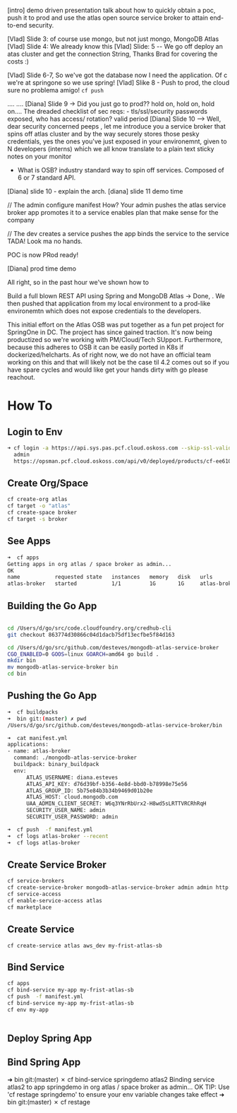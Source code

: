 
[intro]
demo driven presentation talk about how to quickly obtain a poc, push it to prod and use the atlas open source service broker to attain end-to-end security.


[Vlad] Slide 3: of course use mongo, but not just mongo, MongoDB Atlas
[Vlad] Slide 4: We already know this
[Vlad] Slide: 5 -- We go off deploy an atas cluster and get the connection String, Thanks Brad for covering the costs :)

[Vlad] Slide 6-7, So we've got the database now I need the application. Of c we're at springone so we use spring!
[Vlad] Slike 8 - Push to prod, the cloud sure no problema amigo! `cf push`

....
....
[Diana] Slide 9 -> Did you just go to prod?? hold on, hold on, hold on....
  The dreaded checklist of sec reqs:
    - tls/ssl/security passwords exposed, who has access/ rotation? valid period
[Diana] Slide 10 --> Well, dear security concerned peeps , let me introduce you a service broker that spins off atlas cluster and by the way securely stores those pesky credentials, yes the ones  you've just exposed in your environemnt, given to N developers (interns) which we all know translate to a plain text sticky notes on your monitor 

  - What is OSB? industry standard way to spin off services. Composed of 6 or 7 standard API.

[Diana] slide 10 - explain the arch.
[diana] slide 11 demo time

// The admin
  configure manifest
  How? Your admin pushes the atlas service broker app
  promotes it to a service
  enables plan that make sense for the company

// The dev
creates a service
pushes the app
binds the service to the service
TADA! Look ma no hands.

POC is now PRod ready!

[Diana] prod time demo


All right, so in the past hour we've shown how to 

Build a full blown REST API using Spring  and MongoDB Atlas -> Done, . We then pushed that application from my local environment to a prod-like environemtn which does not expose credentials to the developers.



This initial effort on the Atlas OSB was put together as a fun pet project for SpringOne in DC. The project has since gained traction. It's now being productized so we're working with PM/Cloud/Tech SUpport. Furthermore, because this adheres to OSB it can be easily ported in K8s if dockerized/helcharts. As of right now, we do not have an official team working on this and that will likely not be the case til 4.2 comes out so if you have spare cycles and would like get your hands dirty with go please reachout.



 # How To

## Login to Env

```bash
➜ cf login -a https://api.sys.pas.pcf.cloud.oskoss.com --skip-ssl-validation
  admin
  https://opsman.pcf.cloud.oskoss.com/api/v0/deployed/products/cf-ee61061cbfd3c03073c1/credentials/.uaa.admin_credentials 
```

## Create Org/Space

```bash
cf create-org atlas
cf target -o "atlas"
cf create-space broker
cf target -s broker
```

## See Apps

```bash
➜  cf apps
Getting apps in org atlas / space broker as admin...
OK
name           requested state   instances   memory   disk   urls
atlas-broker   started           1/1         1G       1G     atlas-broker.apps.pas.pcf.cloud.oskoss.com
```

## Building the Go App

```bash

cd /Users/d/go/src/code.cloudfoundry.org/credhub-cli
git checkout 863774d30866c04d1dacb75df13ecfbe5f84d163

cd /Users/d/go/src/github.com/desteves/mongodb-atlas-service-broker
CGO_ENABLED=0 GOOS=linux GOARCH=amd64 go build .
mkdir bin
mv mongodb-atlas-service-broker bin
cd bin
```

## Pushing the Go App

```bash
➜  cf buildpacks
➜  bin git:(master) ✗ pwd
/Users/d/go/src/github.com/desteves/mongodb-atlas-service-broker/bin

➜  cat manifest.yml
applications:
- name: atlas-broker
  command: ./mongodb-atlas-service-broker
  buildpack: binary_buildpack
  env:
      ATLAS_USERNAME: diana.esteves
      ATLAS_API_KEY: d76d39bf-b356-4e8d-bbd0-b78998e75e56
      ATLAS_GROUP_ID: 5b75e84b3b34b9469d01b20e
      ATLAS_HOST: cloud.mongodb.com
      UAA_ADMIN_CLIENT_SECRET: W6q3YNrRbUrx2-H8wd5sLRTTVRCRhRqH
      SECURITY_USER_NAME: admin
      SECURITY_USER_PASSWORD: admin

➜  cf push  -f manifest.yml
➜  cf logs atlas-broker --recent
➜  cf logs atlas-broker

```

## Create Service Broker

```bash
cf service-brokers
cf create-service-broker mongodb-atlas-service-broker admin admin http://atlas-broker.apps.pas.pcf.cloud.oskoss.com
cf service-access
cf enable-service-access atlas
cf marketplace
```

## Create Service

`cf create-service atlas aws_dev my-frist-atlas-sb`

## Bind Service

```bash
cf apps
cf bind-service my-app my-frist-atlas-sb
cf push  -f manifest.yml
cf bind-service my-app my-frist-atlas-sb
cf env my-app
  
```

## Deploy Spring App

## Bind Spring App
➜  bin git:(master) ✗ cf bind-service springdemo atlas2
Binding service atlas2 to app springdemo in org atlas / space broker as admin...
OK
TIP: Use 'cf restage springdemo' to ensure your env variable changes take effect
➜  bin git:(master) ✗ cf restage

<!-- 
 1018  cf create-service atlas aws_dev atlas2
 1020  cf bind-service atlas-broker atlas2
 1021* cf logs atlas-broker
 1022* cf logs atlas2
 1023* cf logs atlas-broker
 1024  cf ssh atlas-broker
 1025  cf run-task atlas-broker env
 1026  cf bind-service atlas-broker atlas2
 1045  CGO_ENABLED=0 GOOS=linux GOARCH=amd64 go build .
 1046  mv mongodb-atlas-service-broker bin
 1047  cd bin
 1048  cf push  -f manifest.yml
 1049  cf bind-service atlas-broker atlas2 -->

